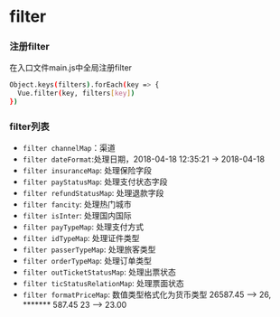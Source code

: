 # filter

### 注册filter
在入口文件main.js中全局注册filter
```bash
Object.keys(filters).forEach(key => {
  Vue.filter(key, filters[key])
})
```

### filter列表
- `filter channelMap`：渠道
- `filter dateFormat`:处理日期，2018-04-18 12:35:21 -> 2018-04-18
- `filter insuranceMap`: 处理保险字段
- `filter payStatusMap`: 处理支付状态字段
- `filter refundStatusMap`: 处理退款字段
- `filter fancity`: 处理热门城市
- `filter isInter`: 处理国内国际
- `filter payTypeMap`: 处理支付方式
- `filter idTypeMap`: 处理证件类型
- `filter passerTypeMap`: 处理旅客类型
- `filter orderTypeMap`: 处理订单类型
- `filter outTicketStatusMap`: 处理出票状态
- `filter ticStatusRelationMap`: 处理票面状态
- `filter formatPriceMap`: 数值类型格式化为货币类型 26587.45 --> 26, *******   587.45  23 --> 23.00
